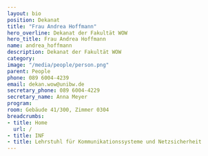 ```yaml
---
layout: bio
position: Dekanat
title: "Frau Andrea Hoffmann"
hero_overline: Dekanat der Fakultät WOW
hero_title: Frau Andrea Hoffmann
name: andrea_hoffmann
description: Dekanat der Fakultät WOW
category: 
image: "/media/people/person.png"
parent: People
phone: 089 6004-4239
email: dekan.wow@unibw.de
secretary_phone: 089 6004-4229
secretary_name: Anna Meyer
program: 
room: Gebäude 41/300, Zimmer 0304
breadcrumbs:
- title: Home
  url: /
- title: INF
- title: Lehrstuhl für Kommunikationssysteme und Netzsicherheit
---
```


